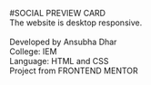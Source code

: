 #SOCIAL PREVIEW CARD
<br>
The website is desktop responsive.
<br><br>
Developed by Ansubha Dhar
<br>
College: IEM
<br>
Language: HTML and CSS
<br>
Project from FRONTEND MENTOR
